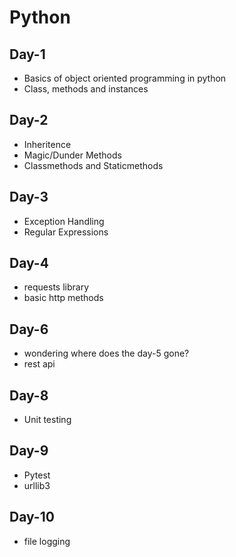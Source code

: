 # Python

## Day-1
- Basics of object oriented programming in python
- Class, methods and instances

## Day-2
- Inheritence
- Magic/Dunder Methods
- Classmethods and Staticmethods

## Day-3
- Exception Handling
- Regular Expressions

## Day-4
- requests library
- basic http methods

## Day-6
- wondering where does the day-5 gone?
- rest api

## Day-8
- Unit testing

## Day-9
- Pytest
- urllib3

## Day-10
- file logging